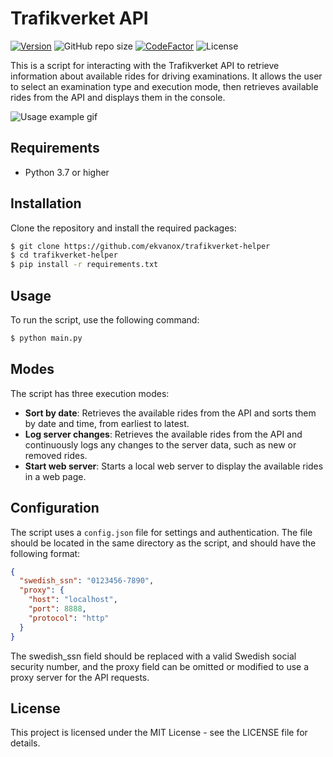 # Trafikverket API

[![Version](https://img.shields.io/github/v/release/ekvanox/trafikverket-helper)](https://img.shields.io/github/v/release/ekvanox/trafikverket-helper)
![GitHub repo size](https://img.shields.io/github/repo-size/ekvanox/trafikverket-helper)
[![CodeFactor](https://www.codefactor.io/repository/github/ekvanox/trafikverket-helper/badge)](https://www.codefactor.io/repository/github/ekvanox/trafikverket-helper)
![License](https://img.shields.io/github/license/ekvanox/trafikverket-helper)

This is a script for interacting with the Trafikverket API to retrieve information about available rides for driving examinations. It allows the user to select an examination type and execution mode, then retrieves available rides from the API and displays them in the console.

![Usage example gif](https://github.com/ekvanox/trafikverket-helper/blob/master/images/usage.gif?raw=true)

## Requirements

- Python 3.7 or higher

## Installation

Clone the repository and install the required packages:

```sh
$ git clone https://github.com/ekvanox/trafikverket-helper
$ cd trafikverket-helper
$ pip install -r requirements.txt
```

## Usage

To run the script, use the following command:

```sh
$ python main.py
```

## Modes

The script has three execution modes:

- **Sort by date**: Retrieves the available rides from the API and sorts them by date and time, from earliest to latest.
- **Log server changes**: Retrieves the available rides from the API and continuously logs any changes to the server data, such as new or removed rides.
- **Start web server**: Starts a local web server to display the available rides in a web page.

## Configuration

The script uses a `config.json` file for settings and authentication. The file should be located in the same directory as the script, and should have the following format:

```json
{
  "swedish_ssn": "0123456-7890",
  "proxy": {
    "host": "localhost",
    "port": 8888,
    "protocol": "http"
  }
}
```

The swedish_ssn field should be replaced with a valid Swedish social security number, and the proxy field can be omitted or modified to use a proxy server for the API requests.

## License

This project is licensed under the MIT License - see the LICENSE file for details.